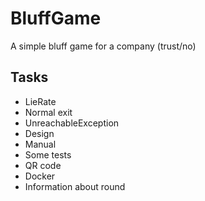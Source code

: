 # BluffGame
A simple bluff game for a company (trust/no)

## Tasks
* LieRate
* Normal exit
* UnreachableException
* Design
* Manual
* Some tests
* QR code
* Docker
* Information about round
